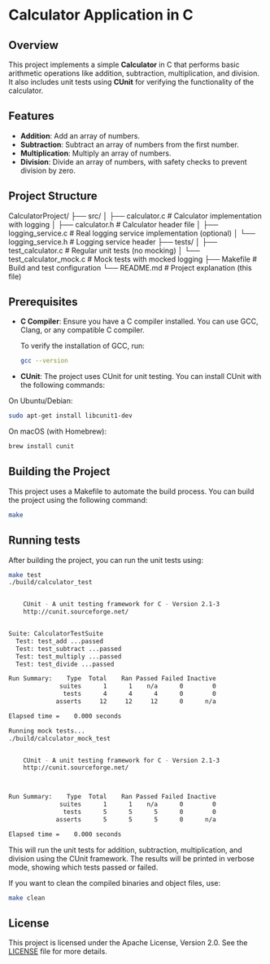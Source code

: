 # Calculator Application in C

## Overview

This project implements a simple **Calculator** in C that performs basic arithmetic operations like addition, subtraction, multiplication, and division. It also includes unit tests using **CUnit** for verifying the functionality of the calculator.

## Features

- **Addition**: Add an array of numbers.
- **Subtraction**: Subtract an array of numbers from the first number.
- **Multiplication**: Multiply an array of numbers.
- **Division**: Divide an array of numbers, with safety checks to prevent division by zero.

## Project Structure

  CalculatorProject/
  ├── src/
  │   ├── calculator.c               # Calculator implementation with logging
  │   ├── calculator.h               # Calculator header file
  │   ├── logging_service.c          # Real logging service implementation (optional)
  │   └── logging_service.h          # Logging service header
  ├── tests/
  │   ├── test_calculator.c          # Regular unit tests (no mocking)
  │   └── test_calculator_mock.c     # Mock tests with mocked logging
  ├── Makefile                       # Build and test configuration
  └── README.md                      # Project explanation (this file)

## Prerequisites

- **C Compiler**: Ensure you have a C compiler installed. You can use GCC, Clang, or any compatible C compiler.
  
  To verify the installation of GCC, run:

  ```bash
  gcc --version
  ```
- **CUnit**: The project uses CUnit for unit testing. You can install CUnit with the following commands:

On Ubuntu/Debian:

  ```bash
  sudo apt-get install libcunit1-dev
  ```

On macOS (with Homebrew):

  ```bash
  brew install cunit
  ```

## Building the Project

This project uses a Makefile to automate the build process. You can build the project using the following command:

  ```bash
  make
  ```

## Running tests

After building the project, you can run the unit tests using:

  ```bash
  make test
  ./build/calculator_test


      CUnit - A unit testing framework for C - Version 2.1-3
      http://cunit.sourceforge.net/


  Suite: CalculatorTestSuite
    Test: test_add ...passed
    Test: test_subtract ...passed
    Test: test_multiply ...passed
    Test: test_divide ...passed

  Run Summary:    Type  Total    Ran Passed Failed Inactive
                suites      1      1    n/a      0        0
                 tests      4      4      4      0        0
               asserts     12     12     12      0      n/a

  Elapsed time =    0.000 seconds

  Running mock tests...
  ./build/calculator_mock_test


      CUnit - A unit testing framework for C - Version 2.1-3
      http://cunit.sourceforge.net/



  Run Summary:    Type  Total    Ran Passed Failed Inactive
                suites      1      1    n/a      0        0
                 tests      5      5      5      0        0
               asserts      5      5      5      0      n/a

  Elapsed time =    0.000 seconds
  ```

This will run the unit tests for addition, subtraction, multiplication, and division using the CUnit framework. The results will be printed in verbose mode, showing which tests passed or failed.

If you want to clean the compiled binaries and object files, use:

  ```bash
  make clean
  ```

## License

This project is licensed under the Apache License, Version 2.0. See the [LICENSE](../LICENSE) file for more details.
